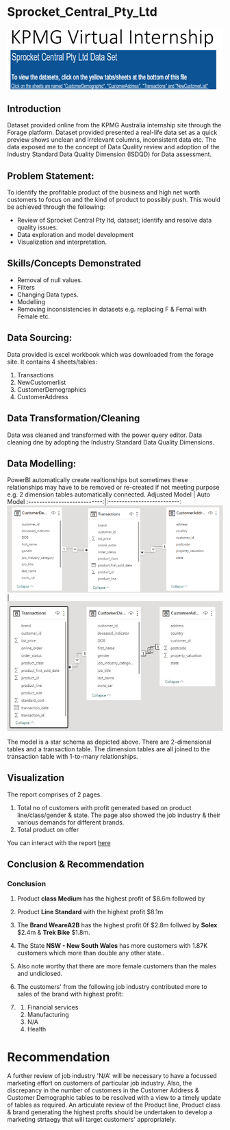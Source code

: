 # Sprocket_Central_Pty_Ltd
![](sprocket.png)

## Introduction
Dataset provided online from the KPMG Australia internship site through the Forage platform. Dataset provided presented a real-life data set as a quick preview shows unclean and irrelevant columns, inconsistent data etc. 
The data exposed me to the concept of Data Quality review and adoption of the Industry Standard Data Quality Dimension (ISDQD) for Data assessment.

## Problem Statement: 
To identify the profitable product of the business and high net worth customers to focus on and the kind of product to possibly push. This would be achieved through the following:
-	Review of Sprocket Central Pty ltd, dataset; identify and resolve data quality issues.
-	Data exploration and model development
-	Visualization and interpretation.

## Skills/Concepts Demonstrated
- Removal of null values.
- Filters
- Changing Data types.
- Modelling
- Removing inconsistencies in datasets e.g. replacing F & Femal with Female etc.

  
## Data Sourcing:
Data provided is excel workbook which was downloaded from the forage site. It contains 4 sheets/tables:
1.	Transactions
2.	NewCustomerlist
3.	CustomerDemographics
4.	CustomerAddress
   
## Data Transformation/Cleaning
Data was cleaned and transformed with the power query editor. Data cleaning dne by adopting the Industry Standard Data Quality Dimensions.

## Data Modelling: 
PowerBI automatically create realtionships but sometimes these relationships may have to be removed or re-created if not meeting purpose e.g. 2 dimension tables automatically connected.
Adjusted Model               |           Auto Model
:---------------------------:|:--------------------------:
![](Adjusted.PNG)           | ![](Auto.png)

The model is a star schema as depicted above. There are 2-dimensional tables and a transaction table. The dimension tables are all joined to the transaction table with 1-to-many relationships.

## Visualization
The report comprises of 2 pages.
1. Total no of customers with profit generated based on product line/class/gender & state. The page also showed the job industry & their various demands for different brands.
2. Total product on offer

You can interact with the report [here](https://app.powerbi.com/groups/me/reports/d9f5f39f-6f80-4dbb-b8ca-90ce9d5ac050/ReportSection?experience=power-bi)

## Conclusion & Recommendation
### Conclusion
1. Product **class Medium** has the highest profit of $8.6m followed by
2. Product **Line Standard** with the highest profit $8.1m
3. The **Brand WeareA2B** has the highest profit 0f $2.8m follwed by **Solex** $2.4m & **Trek Bike** $1.8m.

4. The State **NSW - New South Wales** has more customers with 1.87K customers which more than double any other state..
5. Also note worthy that there are more female customers than the males and undiclosed.
6. The customers' from the following job industry contributed more to sales of the brand with highest profit:
7.  1. Financial services
    2. Manufacturing
    3. N/A
    4. Health
  
# Recommendation
A further review of job industry 'N/A' will be necessary to have a focussed marketing effort on customers of particular job industry. Also, the discrepancy in the number of customers in the Customer Address & Customer Demographic tables to be resolved with a view to a timely update of tables as required.
An articulate review of the Product line, Product class & brand generating the highest profts should be undertaken to develop a marketing strtaegy that will target customers' appropriately.
